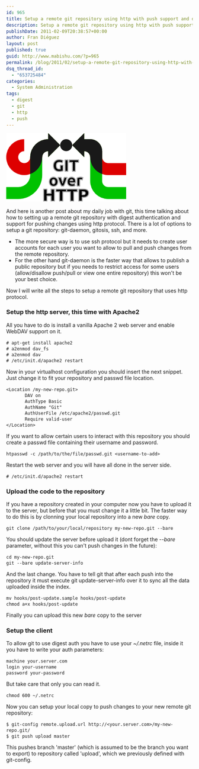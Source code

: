 ```yaml
---
id: 965
title: Setup a remote git repository using http with push support and digest auth
description: Setup a remote git repository using http with push support and digest auth
publishDate: 2011-02-09T20:38:57+00:00
author: Fran Diéguez
layout: post
published: true
guid: http://www.mabishu.com/?p=965
permalink: /blog/2011/02/setup-a-remote-git-repository-using-http-with-push-support-and-digest-auth/
dsq_thread_id:
  - "653725484"
categories:
  - System Administration
tags:
  - digest
  - git
  - http
  - push
---
```

<div class="aligncenter">

![Git over http](./git_over_http.png)
</div>

And here is another post about my daily job with git, this time talking about how to setting up a remote git repository with digest authentication and support for pushing changes using http protocol.
There is a lot of options to setup a git repository: git-daemon, gitosis, ssh, and more.

*   The more secure way is to use ssh protocol but it needs to create user accounts for each user you want to allow to pull and push changes from the remote repository.
*   For the other hand git-daemon is the faster way that allows to publish a public repository but if you needs to restrict access for some users (allow/disallow push/pull or view one entire repository) this won't be your best choice.

Now I will write all the steps to setup a remote git repository that uses http protocol.

### Setup the http server, this time with Apache2

All you have to do is install a vanilla Apache 2 web server and enable WebDAV support on it.

    # apt-get install apache2
    # a2enmod dav_fs
    # a2enmod dav
    # /etc/init.d/apache2 restart

Now in your virtualhost configuration you should insert the next snippet. Just change it to fit your repository and passwd file location.

    <Location /my-new-repo.git>
           DAV on
           AuthType Basic
           AuthName "Git"
           AuthUserFile /etc/apache2/passwd.git
           Require valid-user
    </Location>

If you want to allow certain users to interact with this repository you should create a passwd file containing their username and password.

    htpasswd -c /path/to/the/file/passwd.git <username-to-add>

Restart the web server and you will have all done in the server side.

    # /etc/init.d/apache2 restart

### Upload the code to the repository

If you have a repository created in your computer now you have to upload it to the server, but before that you must change it a little bit. The faster way to do this is by clonning your local repository into a new _bare_ copy.

    git clone /path/to/your/local/repository my-new-repo.git --bare

You should update the server before upload it (dont forget the _\--bare_ parameter, without this you can't push changes in the future):

    cd my-new-repo.git
    git --bare update-server-info

And the last change. You have to tell git that after each push into the repository it must execute git update-server-info over it to sync all the data uploaded inside the index.

    mv hooks/post-update.sample hooks/post-update
    chmod a+x hooks/post-update

Finally you can upload this new _bare_ copy to the server

### Setup the client

To allow git to use digest auth you have to use your _~/.netrc_ file, inside it you have to write your auth parameters:

    machine your.server.com
    login your-username
    password your-password

But take care that only you can read it.

    chmod 600 ~/.netrc

Now you can setup your local copy to push changes to your new remote git repository:

    $ git-config remote.upload.url http://<your.server.com>/my-new-repo.git/
    $ git push upload master

This pushes branch 'master' (which is assumed to be the branch you want to export) to repository called 'upload', which we previously defined with git-config.
